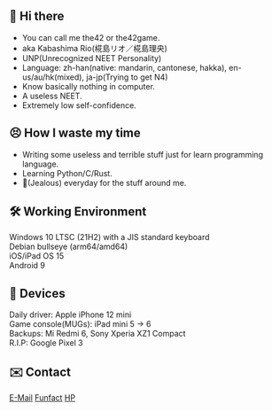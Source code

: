 ## 👋 Hi there
- You can call me the42 or the42game.
- aka Kabashima Rio(椛島リオ／椛島理央)
- UNP(Unrecognized NEET Personality)
- Language: zh-han(native: mandarin, cantonese, hakka), en-us/au/hk(mixed), ja-jp(Trying to get N4)
- Know basically nothing in computer.
- A useless NEET.
- Extremely low self-confidence.

## 😣 How I waste my time
- Writing some useless and terrible stuff just for learn programming language.
- Learning Python/C/Rust.
- 🍋(Jealous) everyday for the stuff around me.

## 🛠️ Working Environment
Windows 10 LTSC (21H2) with a JIS standard keyboard
<br>
Debian bullseye (arm64/amd64)
<br>
iOS/iPad OS 15
<br>
Android 9

## 💽 Devices
Daily driver: Apple iPhone 12 mini
<br>
Game console(MUGs): iPad mini 5 -> 6
<br>
Backups: Mi Redmi 6, Sony Xperia XZ1 Compact
<br>
R.I.P: Google Pixel 3

## ✉️ Contact
[E-Mail](mailto:the42game@icloud.com)
[Funfact](http://127.0.0.1/world/hell/list/details?name=kabashima_rio&location=canton&gender=none&date=null&age=null&aka=42lzmr)
[HP](https://trash.kabashima-rio.xyz/)
